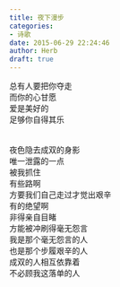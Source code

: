 ```yaml
---  
title: 夜下漫步  
categories:  
- 诗歌  
date: 2015-06-29 22:24:46  
author: Herb  
draft: true
---  
```

总有人要把你夺走  
而你的心甘愿  
爱是美好的  
足够你自得其乐  
<br>  
夜色隐去成双的身影  
唯一泄露的一点  
被我抓住    
有些路啊  
方要我们自己走过才觉出艰辛  
有的绝望啊  
非得亲自目睹  
方能被冲刷得毫无怨言    
我是那个毫无怨言的人  
也是那个步履艰辛的人  
成双的人相互依靠着  
不必顾我这落单的人